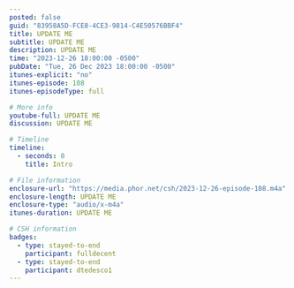 ```yaml
---
posted: false
guid: "83958A5D-FCE8-4CE3-9814-C4E50576BBF4"
title: UPDATE ME
subtitle: UPDATE ME
description: UPDATE ME 
time: "2023-12-26 18:00:00 -0500"
pubDate: "Tue, 26 Dec 2023 18:00:00 -0500"
itunes-explicit: "no"
itunes-episode: 108
itunes-episodeType: full

# More info
youtube-full: UPDATE ME
discussion: UPDATE ME

# Timeline
timeline:
  - seconds: 0
    title: Intro

# File information
enclosure-url: "https://media.phor.net/csh/2023-12-26-episode-108.m4a"
enclosure-length: UPDATE ME
enclosure-type: "audio/x-m4a"
itunes-duration: UPDATE ME

# CSH information
badges:
  - type: stayed-to-end
    participant: fulldecent
  - type: stayed-to-end
    participant: dtedesco1
---
```

